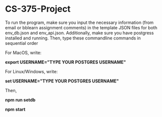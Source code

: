 # CS-375-Project
To run the program, make sure you input the necessary information (from email or bblearn assignment comments) in the template JSON files for both env_db.json and env_api.json. Additionally, make sure you have postgress installed and running. Then, type 
these commandline commands in sequential order

For MacOS, write:

**export USERNAME="TYPE YOUR POSTGRES USERNAME"**

For Linux/Windows, write:

**set USERNAME="TYPE YOUR POSTGRES USERNAME"**

Then,

**npm run setdb**

**npm start**


